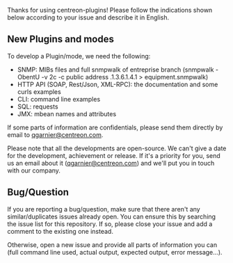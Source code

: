 Thanks for using centreon-plugins! Please follow the indications shown below according to your issue and describe it in English.

## New Plugins and modes

To develop a Plugin/mode, we need the following:
* SNMP: MIBs files and full snmpwalk of entreprise branch (snmpwalk -ObentU -v 2c -c public address .1.3.6.1.4.1 > equipment.snmpwalk)
* HTTP API (SOAP, Rest/Json, XML-RPC): the documentation and some curls examples
* CLI: command line examples
* SQL: requests
* JMX: mbean names and attributes

If some parts of information are confidentials, please send them directly by email to qgarnier@centreon.com.

Please note that all the developments are open-source. We can't give a date for the development, achievement or release. If it's a priority for you,
send us an email about it (qgarnier@centreon.com) and we'll put you in touch with our company.


## Bug/Question

If you are reporting a bug/question, make sure that there aren't any similar/duplicates issues already open. You 
can ensure this by searching the issue list for this repository. If so, please close your issue and add a comment to the existing one instead.

Otherwise, open a new issue and provide all parts of information you can (full command line used, actual output, expected output, error message...).
